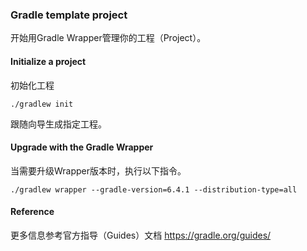 ### Gradle template project

开始用Gradle Wrapper管理你的工程（Project）。

#### Initialize a project

初始化工程

```shell
./gradlew init
```

跟随向导生成指定工程。

#### Upgrade with the Gradle Wrapper

当需要升级Wrapper版本时，执行以下指令。

```shell
./gradlew wrapper --gradle-version=6.4.1 --distribution-type=all
```

#### Reference

更多信息参考官方指导（Guides）文档 https://gradle.org/guides/
